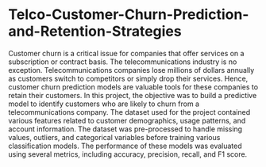 # Telco-Customer-Churn-Prediction-and-Retention-Strategies
Customer churn is a critical issue for companies that offer services on a subscription or contract basis. The telecommunications industry is no exception. Telecommunications companies lose millions of dollars annually as customers switch to competitors or simply drop their services. Hence, customer churn prediction models are valuable tools for these companies to retain their customers. In this project, the objective was to build a predictive model to identify customers who are likely to churn from a telecommunications company. The dataset used for the project contained various features related to customer demographics, usage patterns, and account information. The dataset was pre-processed to handle missing values, outliers, and categorical variables before training various classification models. The performance of these models was evaluated using several metrics, including accuracy, precision, recall, and F1 score.
